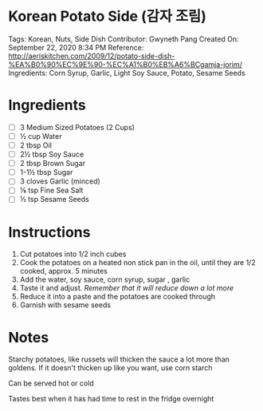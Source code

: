 # Korean Potato Side (감자 조림)

Tags: Korean, Nuts, Side Dish
Contributor: Gwyneth Pang
Created On: September 22, 2020 8:34 PM
Reference: http://aeriskitchen.com/2009/12/potato-side-dish-%EA%B0%90%EC%9E%90-%EC%A1%B0%EB%A6%BCgamja-jorim/
Ingredients: Corn Syrup, Garlic, Light Soy Sauce, Potato, Sesame Seeds

# Ingredients

- [ ]  3 Medium Sized Potatoes (2 Cups)
- [ ]  ½ cup Water
- [ ]  2 tbsp Oil
- [ ]  2½ tbsp Soy Sauce
- [ ]  2 tbsp Brown Sugar
- [ ]  1-1½ tbsp Sugar
- [ ]  3 cloves Garlic (minced)
- [ ]  ⅛ tsp Fine Sea Salt
- [ ]  ½ tsp Sesame Seeds

# Instructions

1. Cut potatoes into 1/2 inch cubes
2. Cook the potatoes on a heated non stick pan in the oil, until they are 1/2 cooked, approx. 5 minutes
3. Add the water, soy sauce, corn syrup, sugar , garlic
4. Taste it and adjust. *Remember that it will reduce down a lot more*
5. Reduce it into a paste and the potatoes are cooked through
6. Garnish with sesame seeds

# Notes

Starchy potatoes, like russets will thicken the sauce a lot more than goldens. If it doesn't thicken up like you want, use corn starch 

Can be served hot or cold

Tastes best when it has had time to rest in the fridge overnight